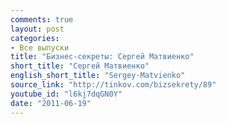 ```yaml
---
comments: true
layout: post
categories:
- Все выпуски
title: "Бизнес-секреты: Сергей Матвиенко"
short_title: "Сергей Матвиенко"
english_short_title: "Sergey-Matvienko"
source_link: "http://tinkov.com/bizsekrety/89"
youtube_id: "l6kj7dqGN0Y"
date: "2011-06-19"
---
```


